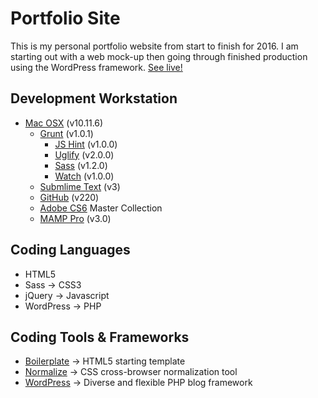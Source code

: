 # Portfolio Site

This is my personal portfolio website from start to finish for 2016. I am starting out with a web mock-up then going through finished production using the WordPress framework. [See live!](http://www.mauricewright.info)

## Development Workstation
* [Mac OSX](http://www.apple.com/osx/whats-new/) (v10.11.6)
	* [Grunt](http://gruntjs.com/) (v1.0.1)
		* [JS Hint](https://github.com/gruntjs/grunt-contrib-jshint) (v1.0.0)
		* [Uglify](https://github.com/gruntjs/grunt-contrib-uglify) (v2.0.0)
		* [Sass](https://github.com/sindresorhus/grunt-sass) (v1.2.0)
		* [Watch](https://github.com/gruntjs/grunt-contrib-watch) (v1.0.0)
	* [Submlime Text](https://www.sublimetext.com/) (v3)
	* [GitHub](https://desktop.github.com/) (v220)
	* [Adobe CS6](http://www.adobe.com/products/cs6.html) Master Collection
	* [MAMP Pro](https://www.mamp.info/en/) (v3.0)

## Coding Languages
* HTML5
* Sass -> CSS3
* jQuery -> Javascript
* WordPress -> PHP

## Coding Tools & Frameworks
* [Boilerplate](https://html5boilerplate.com/) -> HTML5 starting template
* [Normalize](http://necolas.github.io/normalize.css/) -> CSS cross-browser normalization tool
* [WordPress](https://www.wordpress.org) -> Diverse and flexible PHP blog framework